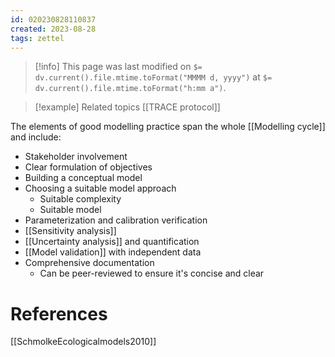 ```yaml
---
id: 020230828110837  
created: 2023-08-28 
tags: zettel
---
```


> [!info]
> This page was last modified on `$= dv.current().file.mtime.toFormat("MMMM d, yyyy")` at `$= dv.current().file.mtime.toFormat("h:mm a")`.

> [!example] Related topics
> [[TRACE protocol]]

The elements of good modelling practice span the whole [[Modelling cycle]] and include:

- Stakeholder involvement
- Clear formulation of objectives
- Building a conceptual model
- Choosing a suitable model approach
	- Suitable complexity
	- Suitable model
- Parameterization and calibration verification
- [[Sensitivity analysis]]
- [[Uncertainty analysis]] and quantification
- [[Model validation]] with independent data
- Comprehensive documentation
	- Can be peer-reviewed to ensure it's concise and clear

# References

[[SchmolkeEcologicalmodels2010]]